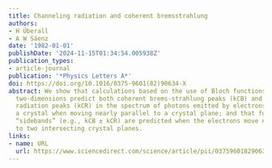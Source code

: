 ```yaml
---
title: Channeling radiation and coherent bremsstrahlung
authors:
- H Überall
- A W Sáenz
date: '1982-01-01'
publishDate: '2024-11-15T01:34:54.005938Z'
publication_types:
- article-journal
publication: '*Physics Letters A*'
doi: https://doi.org/10.1016/0375-9601(82)90634-X
abstract: We show that calculations based on the use of Bloch functions in at least
  two-dimensions predict both coherent brems-strahlung peaks (kCB) and channeling
  radiation peaks (kCR) in the spectrum of photons emitted by electrons traversing
  a crystal when moving nearly parallel to a crystal plane; and that furthermore,
  “sidebands” (e.g., kCB ± kCR) are predicted when the electrons move nearly parallel
  to two intersecting crystal planes.
links:
- name: URL
  url: https://www.sciencedirect.com/science/article/pii/037596018290634X
---
```

